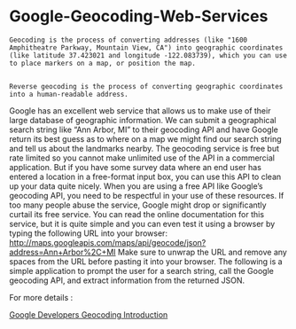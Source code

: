 # Google-Geocoding-Web-Services

```
Geocoding is the process of converting addresses (like "1600 Amphitheatre Parkway, Mountain View, CA") into geographic coordinates (like latitude 37.423021 and longitude -122.083739), which you can use to place markers on a map, or position the map.


Reverse geocoding is the process of converting geographic coordinates into a human-readable address.
```

Google has an excellent web service that allows us to make use of their large
database of geographic information. We can submit a geographical search string
like “Ann Arbor, MI” to their geocoding API and have Google return its best
guess as to where on a map we might find our search string and tell us about the
landmarks nearby.
The geocoding service is free but rate limited so you cannot make unlimited use of
the API in a commercial application. But if you have some survey data where an
end user has entered a location in a free-format input box, you can use this API
to clean up your data quite nicely.
When you are using a free API like Google’s geocoding API, you need to be respectful
in your use of these resources. If too many people abuse the service, Google might
drop or significantly curtail its free service.
You can read the online documentation for this service, but it is quite simple and
you can even test it using a browser by typing the following URL into your browser:
http://maps.googleapis.com/maps/api/geocode/json?address=Ann+Arbor%2C+MI
Make sure to unwrap the URL and remove any spaces from the URL before pasting
it into your browser.
The following is a simple application to prompt the user for a search string, call
the Google geocoding API, and extract information from the returned JSON.

For more details : 

[Google Developers Geocoding Introduction](https://developers.google.com/maps/documentation/geocoding/intro)
